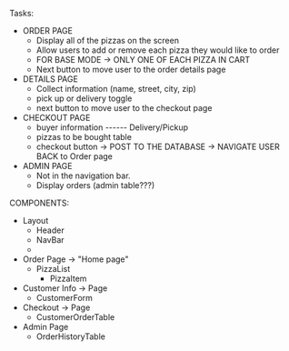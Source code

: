 Tasks:
 - ORDER PAGE
   - Display all of the pizzas on the screen
   - Allow users to add or remove each pizza they would like to order
   - FOR BASE MODE -> ONLY ONE OF EACH PIZZA IN CART
   - Next button to move user to the order details page
 - DETAILS PAGE
   - Collect information (name, street, city, zip)
   - pick up or delivery toggle
   - next button to move user to the checkout page
 - CHECKOUT PAGE
   - buyer information ------ Delivery/Pickup
   - pizzas to be bought table
   - checkout button -> POST TO THE DATABASE -> NAVIGATE USER BACK to Order page
 - ADMIN PAGE
   - Not in the navigation bar.
   - Display orders (admin table???)

COMPONENTS:
 - Layout
   - Header
   - NavBar
   - <Outlet />
 - Order Page -> "Home page"
   - PizzaList
     - PizzaItem
 - Customer Info -> Page
   - CustomerForm
 - Checkout -> Page
   - CustomerOrderTable
 - Admin Page
   - OrderHistoryTable